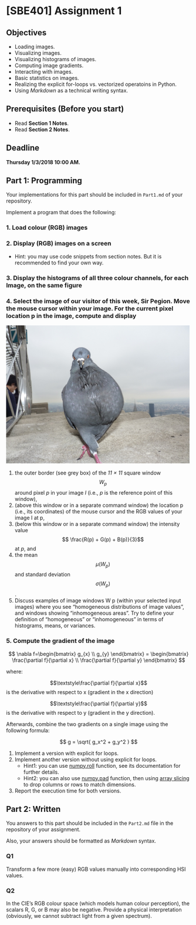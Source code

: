 # [SBE401] Assignment 1

## Objectives

* Loading images.
* Visualizing images.
* Visualizing histograms of images.
* Computing image gradients.
* Interacting with images.
* Basic statistics on images.
* Realizing the explicit for-loops vs. vectorized operatoins in Python.
* Using *Markdown* as a technical writing syntax.

## Prerequisites (Before you start)

* Read **Section 1 Notes**.
* Read **Section 2 Notes**.

## Deadline

**Thursday 1/3/2018 10:00 AM.**

## Part 1: Programming

Your implementations for this part should be included in `Part1.md` of your repository.


Implement a program that does the following:

### 1. Load colour (RGB) images

### 2. Display (RGB) images on a screen

* Hint: you may use code snippets from section notes. But it is recommended to find your own way.

### 3. Display the histograms of all three colour channels, for each Image, on the same figure

### 4. Select the image of our visitor of this week, Sir Pegion. Move the mouse cursor within your image. For the current pixel location p in the image, compute and display

<img src="images/some-pigeon.jpg" width="500"/>

1. the outer border (see grey box) of the *11 × 11* square window $$W_p$$ around pixel *p* in your image *I* (i.e., *p* is the reference point of this window),
2. (above this window or in a separate command window) the location p (i.e., its coordinates) of the mouse cursor and the RGB values of your image I at p,
3. (below this window or in a separate command window) the intensity value $$ \frac{R(p) + G(p) + B(p)}{3}$$ at *p*, and
4. the mean $$\mu( W_p )$$ and standard deviation $$\sigma( W_p )$$ .
5. Discuss examples of image windows W p (within your selected input images) where you see “homogeneous distributions of image values”, and windows showing “inhomogeneous areas”. Try to define your definition of “homogeneous” or “inhomogeneous” in terms of histograms, means, or variances.

### 5. Compute the gradient of the image

$$ \nabla f=\begin{bmatrix}
g_{x} \\
g_{y}
\end{bmatrix} = \begin{bmatrix}
\frac{\partial f}{\partial x} \\
\frac{\partial f}{\partial y}
\end{bmatrix} $$

where:

$$\textstyle\frac{\partial f}{\partial x}$$ is the derivative with respect to x (gradient in the x direction)

$$\textstyle\frac{\partial f}{\partial y}$$ is the derivative with respect to y (gradient in the y direction).


Afterwards, combine the two gradients on a single image using the following formula:

$$ g = \sqrt{ g_x^2 + g_y^2 } $$

1. Implement a version with explicit for loops.
2. Implement another version without using explicit for loops.
    * Hint1: you can use [numpy.roll](https://docs.scipy.org/doc/numpy/reference/generated/numpy.roll.html) function, see its documentation for further details.
    * Hint2: you can also use [numpy.pad](https://docs.scipy.org/doc/numpy/reference/generated/numpy.pad.html) function, then using [array slicing](https://docs.scipy.org/doc/numpy-1.13.0/reference/arrays.indexing.html) to drop columns or rows to match dimensions.
3. Report the execution time for both versions.

## Part 2: Written

You answers to this part should be included in the `Part2.md` file in the repository of your assignment.


Also, your answers should be formatted as *Markdown* syntax.

### Q1

Transform a few more (easy) RGB values manually into corresponding HSI values.

### Q2

In the CIE’s RGB colour space (which models human colour perception), the scalars R, G, or B may also be negative. Provide a physical interpretation (obviously, we cannot subtract light from a given spectrum).